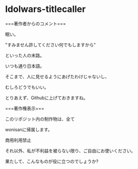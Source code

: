 # Idolwars-titlecaller


===著作者からのコメント===

眠い。


"すみません許してください何でもしますから"

といった人の末路。


いつも通り日本語。

そこまで、人に見せるようにあげたわけじゃないし、

むしろどうでもいい。


とりあえず、Githubに上げておきますね。


===著作権表示===

このリポジット内の制作物は、全て

wonisanに帰属します。


商用利用禁止

それ以外、私が不利益を被らない限り、ご自由にお使いください。


果たして、こんなものが役に立つのでしょうか?
